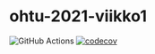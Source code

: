 # ohtu-2021-viikko1

![GitHub Actions](https://github.com/larilofman/ohtu-2021-viikko1/workflows/CI/badge.svg)
[![codecov](https://codecov.io/gh/larilofman/ohtu-2021-viikko1/branch/main/graph/badge.svg?token=R619J8L0ZI)](https://codecov.io/gh/larilofman/ohtu-2021-viikko1)

